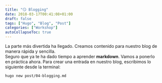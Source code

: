 ```yaml
---
title: "😏 Blogging"
date: 2018-03-17T00:41:08+01:00
draft: false
tags: ["Hugo", "Blog", "Post"]
categories: ["Workshop"]
autoCollapseToc: true
---
```


La parte más divertida ha llegado. Creamos contenido para nuestro blog de manera rápida y sencilla.  
Seguro que ya te ha dado tiempo a aprender **markdown**. Vamos a ponerlo en práctica ahora. Para crear una entrada
en nuestro blog, escribimos lo siguiente desde la terminal:

`hugo new post/04-blogging.md`
